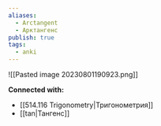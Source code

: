 ```yaml
---
aliases:
  - Arctangent
  - Арктангенс
publish: true
tags:
  - anki
---
```



![[Pasted image 20230801190923.png]]












**Connected with:**
- [[514.116 Trigonometry|Тригонометрия]]
- [[tan|Тангенс]]

